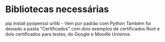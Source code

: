 # Bibliotecas necessárias
pip install pyopenssl
urllib - Vem por padrão com Python
Também foi deixado a pasta "Certificados" com dois exemplos de certificados Root e dois certificados para testes, do Google e Moodle Unisinos